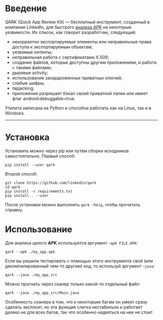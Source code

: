 # Введение 

QARK (Quick App Review Kit) — бесплатный инструмент, созданный в компании LinkedIn, для быстрого [анализа APK](https://spy-soft.net/dekompilyaciya-apk/) на некоторые уязвимости. Их список, как говорит разработчик, следующий:

- некорректно экспортируемые элементы или неправильные права доступа к экспортируемым объектам;
- уязвимые интенты;
- неправильная работа с сертификатами X.509;
- создание файлов, которые доступны другим приложениям, и работа с такими файлами;
- дырявые activity;
- использование захардкоженных приватных ключей;
- слабые шифры;
- tapjacking;
- приложение разрешает бэкап своей приватной папки или имеет флаг android:debuggable=true.

Утилита написана на Python и способна работать как на Linux, так и в Windows.

---

# Установка 

Установить можно через pip или путем сборки исходников самостоятельно. Первый способ:
```
pip install --user qark
```
Второй способ:
```
git clone https://github.com/linkedin/qark
cd qark
pip install -r requirements.txt
pip install . --user
```

После установки можно выполнить `qark —help`, чтобы прочитать справку. 

# Использование

Для анализа целого **APK** используется аргумент `—apk FILE.APK`:
```
qark --apk ./my_app.apk
```
Если вы решили тестировать с помощью этого инструмента свой (или декомпилированный чем-то другим) код, то используй аргумент `—java`:
```
qark --java ./my_app_src
```
Можно прогнать через сканер только какой-то отдельный файл:
```
qark --java ./my_app_src/Main.java
```
Особенность сканера в том, что к некоторым багам он умеет сразу сделать эксплоит, но эта функция слегка нестабильна и работает далеко не для всех багов, так что особенно надеяться на нее не стоит.